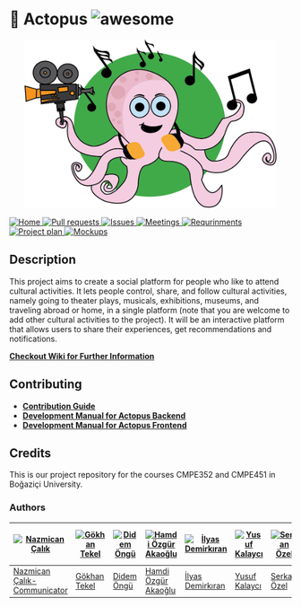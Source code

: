 # :octopus: Actopus ![awesome](https://camo.githubusercontent.com/13c4e50d88df7178ae1882a203ed57b641674f94/68747470733a2f2f63646e2e7261776769742e636f6d2f73696e647265736f726875732f617765736f6d652f643733303566333864323966656437386661383536353265336136336531353464643865383832392f6d656469612f62616467652e737667)

<p align="center">
  <a href = "https://github.com/bounswe/bounswe2018group9/blob/master/wiki/images/logo.png">
    <img src="wiki/images/logo.png" width="450px" height="300px">
  </a>
</p>

<a href="https://github.com/bounswe/bounswe2018group9/wiki">
  <img src="https://img.shields.io/badge/HOME-Wiki-ff69b4.svg" alt="Home">
</a>
<a href="https://github.com/bounswe/bounswe2018group9/pulls">
  <img src="https://img.shields.io/badge/BUILD-Pull%20Request-ff69b4.svg" alt="Pull requests">
</a>
<a href="https://github.com/bounswe/bounswe2018group9/issues">
  <img src="https://img.shields.io/badge/OPEN-Issues-ff69b4.svg" alt="Issues">
</a>
<a href="https://github.com/bounswe/bounswe2018group9/wiki/Meeting-%235-(05.03.2018)">
  <img src="https://img.shields.io/badge/ACTOPUS-Meetings-ff69b4.svg" alt="Meetings">
</a>
<a href="https://github.com/bounswe/bounswe2018group9/wiki/Requirements-Analysis">
  <img src="https://img.shields.io/badge/PROJECT-Requirements-ff69b4.svg" alt="Requrinments">
</a>
<a href="https://github.com/bounswe/bounswe2018group9/wiki/Project-Plan">
  <img src="https://img.shields.io/badge/PROJECT-Project%20Plan-ff69b4.svg" alt="Project plan">
</a>
<a href="https://github.com/bounswe/bounswe2018group9/wiki/Mockups(Both)">
  <img src="https://img.shields.io/badge/PROJECT-Mockups-ff69b4.svg" alt="Mockups">
</a>

## Description

This project aims to create a social platform for people who like to attend
cultural activities. It lets people control, share, and follow cultural
activities, namely going to theater plays, musicals, exhibitions, museums,
and traveling abroad or home, in a single platform (note that you are welcome
to add other cultural activities to the project). It will be an interactive
platform that allows users to share their experiences, get recommendations
and notifications.

**[Checkout Wiki for Further Information](https://github.com/bounswe/bounswe2018group9/wiki)**

## Contributing

* **[Contribution Guide](https://github.com/bounswe/bounswe2018group9/wiki/Contribution-Guide)**
* **[Development Manual for Actopus Backend](https://github.com/bounswe/bounswe2018group9/blob/master/backend/CONTRIBUTING.md)**
* **[Development Manual for Actopus Frontend](https://github.com/bounswe/bounswe2018group9/blob/master/frontend/CONTRIBUTING.md)**

## Credits

This is our project repository for the courses CMPE352 and CMPE451 in Boğaziçi University. 


### Authors

[![Nazmican Çalık](https://avatars3.githubusercontent.com/u/25107149?s=400&v=4)](https://github.com/bounswe/bounswe2018group9/wiki/Nazmican-%C3%87al%C4%B1k) | [![Gökhan Tekel](https://avatars2.githubusercontent.com/u/32368789?s=400&v=4)](https://github.com/bounswe/bounswe2018group9/wiki/G%C3%B6khan-Tekel) | [![Didem Öngü](https://avatars0.githubusercontent.com/u/36166597?s=400&v=4)](https://github.com/bounswe/bounswe2018group9/wiki/Didem-%C3%96ng%C3%BC) | [![Hamdi Özgür Akaoğlu](https://avatars1.githubusercontent.com/u/25777154?s=400&v=4)](https://github.com/bounswe/bounswe2018group9/wiki/Hamdi-%C3%96zg%C3%BCr-Akao%C4%9Flu) | [![İlyas Demirkıran](https://avatars3.githubusercontent.com/u/22779022?s=400&v=4)](https://github.com/bounswe/bounswe2018group9/wiki/%C4%B0lyas-Demirk%C4%B1ran) | [![Yusuf Kalaycı](https://avatars0.githubusercontent.com/u/23294453?s=460&v=4)](https://github.com/bounswe/bounswe2018group9/wiki/Yusuf-Kalayc%C4%B1) | [![Serkan Özel](https://avatars0.githubusercontent.com/u/32355782?s=400&v=4)](https://github.com/bounswe/bounswe2018group9/wiki/Serkan-%C3%96zel)  | [![Kemal Tulum](https://avatars0.githubusercontent.com/u/14013649?s=400&v=4)](https://github.com/bounswe/bounswe2018group9/wiki/Kemal-Tulum) | [![Galip Ümit Yolcu](https://avatars0.githubusercontent.com/u/36168341?s=400&v=4)](https://github.com/bounswe/bounswe2018group9/wiki/Galip-%C3%9Cmit-Yolcu)| [![Oğuz Kaan Yüksel](https://avatars0.githubusercontent.com/u/21365309?s=400&v=4)](https://github.com/bounswe/bounswe2018group9/wiki/O%C4%9Fuz-Kaan-Y%C3%BCksel)
---|---|---|---|---|---|---|---|---|---
[Nazmican Çalık- Communicator](https://github.com/bounswe/bounswe2018group9/wiki/Nazmican-%C3%87al%C4%B1k) | [Gökhan Tekel](https://github.com/bounswe/bounswe2018group9/wiki/G%C3%B6khan-Tekel) | [Didem Öngü](https://github.com/bounswe/bounswe2018group9/wiki/Didem-%C3%96ng%C3%BC) | [Hamdi Özgür Akaoğlu](https://github.com/bounswe/bounswe2018group9/wiki/Hamdi-%C3%96zg%C3%BCr-Akao%C4%9Flu) | [İlyas Demirkıran](https://github.com/bounswe/bounswe2018group9/wiki/%C4%B0lyas-Demirk%C4%B1ran) | [Yusuf Kalaycı](https://github.com/bounswe/bounswe2018group9/wiki/Yusuf-Kalayc%C4%B1) | [Serkan Özel](https://github.com/bounswe/bounswe2018group9/wiki/Serkan-%C3%96zel) | [Kemal Tulum](https://github.com/bounswe/bounswe2018group9/wiki/Kemal-Tulum) | [Galip Ümit Yolcu](https://github.com/bounswe/bounswe2018group9/wiki/Galip-%C3%9Cmit-Yolcu) | [Oğuz Kaan Yüksel](https://github.com/bounswe/bounswe2018group9/wiki/O%C4%9Fuz-Kaan-Y%C3%BCksel)

